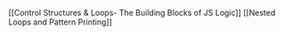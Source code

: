 [[Control Structures & Loops- The Building Blocks of JS Logic]]
[[Nested Loops and Pattern Printing]]
